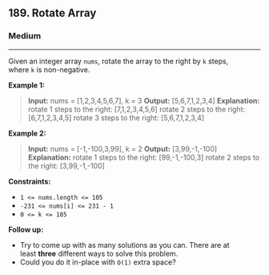 ## 189. Rotate Array

### Medium
*******


Given an integer array `nums`, rotate the array to the right by `k` steps, where `k` is non-negative.

**Example 1:**

>**Input:** nums = [1,2,3,4,5,6,7], k = 3
>**Output:** [5,6,7,1,2,3,4]
>**Explanation:**
>rotate 1 steps to the right: [7,1,2,3,4,5,6]
>rotate 2 steps to the right: [6,7,1,2,3,4,5]
>rotate 3 steps to the right: [5,6,7,1,2,3,4]
 
**Example 2:**

>**Input:** nums = [-1,-100,3,99], k = 2
>**Output:** [3,99,-1,-100]
>**Explanation:** 
>rotate 1 steps to the right: [99,-1,-100,3]
>rotate 2 steps to the right: [3,99,-1,-100]

**Constraints:**

- `1 <= nums.length <= 105`
- `-231 <= nums[i] <= 231 - 1`
- `0 <= k <= 105`

**Follow up:**

- Try to come up with as many solutions as you can. There are at least **three** different ways to solve this problem.
- Could you do it in-place with `O(1)` extra space?